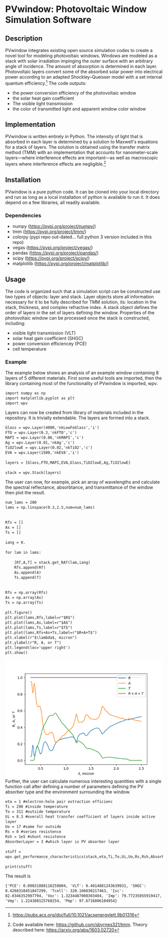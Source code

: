 # PVwindow: Photovoltaic Window Simulation Software

## Description

PVwindow integrates existing open source simulation codes to create a novel tool for modeling photovoltaic windows. Windows are modeled as a stack with solar irradiation impinging the outer surface with an arbitrary angle of incidence. The amount of absorption is determined in each layer. Photovoltaic layers convert some of the absorbed solar power into electrical power according to an adapted Shockley–Queisser model with a set internal quantum efficiency.[^1] The code outputs:
 - the power conversion efficiency of the photovoltaic window
 - the solar heat gain coefficient
 - The visible light transmission
 - the color of transmitted light and apparent window color window

## Implementation

PVwindow is written entirely in Python. The intensity of light that is absorbed in each layer is determined by a solution to Maxwell's equations for a stack of layers. The solution is obtained using the transfer matrix method (TMM) with an implementation that accounts for nanometer-scale layers—where interference effects are important—as well as macroscopic layers where interference effects are negligible.[^2] 

## Installation

PVwindow is a pure python code. It can be cloned into your local directory and run as long as a local installation of python is available to run it. It does depend on a few libraries, all readily available.

### Dependencies
 - numpy (https://pypi.org/project/numpy/)
 - tmm (https://pypi.org/project/tmm/)
 - colorpy (pypi repo out-dated... full python 3 version included in this repo)
 - vegas (https://pypi.org/project/vegas/)
 - pandas (https://pypi.org/project/pandas/)
 - scipy (https://pypi.org/project/scipy/)
 - matplotlib (https://pypi.org/project/matplotlib/)

## Usage

The code is organized such that a simulation script can be constructed use two types of objects: layer and stack. Layer objects store all information necessary for it to be fully described for TMM solution, its: location in the stack, thickness, and complex refractive index. A stack object defines the order of layers in the set of layers defining the window. Properties of the photovoltaic window can be processed once the stack is constructed, including:
- visible light transmission (VLT)
- solar heat gain coefficient (SHGC)
- power conversion efficiencey (PCE)
- cell temperature

### Example

The example below shows an analysis of an example window containing 8 layers of 5 different materials. First some useful tools are imported, then the library containing most of the functionality of PVwindow is imported, wpv.

```
import numpy as np
import matplotlib.pyplot as plt
import wpv
```
Layers can now be created from library of materials included in the repository. It is trivially extendable. The layers are formed into a stack.
```
Glass = wpv.Layer(4000,'nkLowFeGlass','i')
FTO = wpv.Layer(0.3,'nkFTO','c')
MAPI = wpv.Layer(0.06,'nkMAPI','c')
Ag = wpv.Layer(0.01,'nkAg','c')
TiO2lowE = wpv.Layer(0.02,'nkTiO2','c')
EVA = wpv.Layer(1500,'nkEVA','i')

layers = [Glass,FTO,MAPI,EVA,Glass,TiO2lowE,Ag,TiO2lowE]

stack = wpv.Stack(layers)
```
The user can now, for example, pick an array of wavelengths and calculate the spectral reflectance, absorbtance, and transmittance of the window then plot the result. 
```
num_lams = 200
lams = np.linspace(0.3,2.5,num=num_lams)


Rfs = []
As = []
Ts = []

iang = 0.

for lam in lams:

    [Rf,A,T] = stack.get_RAT(lam,iang)
    Rfs.append(Rf)
    As.append(A)
    Ts.append(T)


Rfs = np.array(Rfs)
As = np.array(As)
Ts = np.array(Ts)

plt.figure()
plt.plot(lams,Rfs,label=r"$R$")
plt.plot(lams,As,label=r"$A$")
plt.plot(lams,Ts,label=r"$T$")
plt.plot(lams,Rfs+As+Ts,label=r"$R+A+T$")
plt.xlabel(r"$\lambda$, micron")
plt.ylabel(r"R, A, or T")
plt.legend(loc='upper right')
plt.show()
```
![plot](./github_fig1.png)
Further, the user can calculate numerous interesting quantities with a single function call after defining a number of parameters defining the PV absorber type and the environment surrounding the window.
```
eta = 1 #electron-hole pair extraction efficienc
Ti = 298 #inside temperature
To = 311 #outside temperature
Ui = 8.3 #overall heat transfer coefficient of layers inside active layer
Uo = 17 #same for outside
Rs = 0 #series resistence
Rsh = 1e5 #shunt resistence
AbsorberLayer = 3 #which layer is PV absorber layer

stuff = wpv.get_performance_characteristics(stack,eta,Ti,To,Ui,Uo,Rs,Rsh,AbsorberLayer,iang)

print(stuff)
```
The result is
```
{'PCE': 0.09831888116259804, 'VLT': 0.4014881243639931, 'SHGC': 0.4268310451847299, 'Tcell': 320.166030217463, 'Isc': 82.0346352987794, 'Voc': 1.3234487008303404, 'Imp': 79.77235055919417, 'Vmp': 1.224380125768254, 'Pmp': 97.6716806104954}
```

[^1]: https://pubs.acs.org/doi/full/10.1021/acsenergylett.9b01316
[^2]: Code available here: https://github.com/sbyrnes321/tmm. Theory described here: https://arxiv.org/abs/1603.02720
